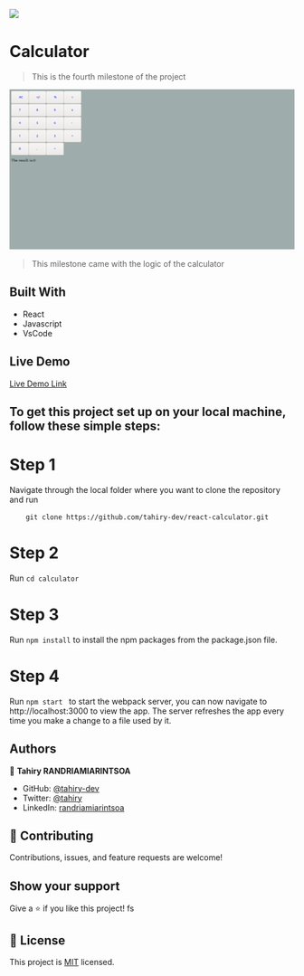 ![](https://img.shields.io/badge/Microverse-blueviolet)

# Calculator

> This is the fourth milestone of the project

![screenshot](./app_screenshot.png)

> This milestone came with the logic of the calculator

## Built With

- React
- Javascript
- VsCode

## Live Demo

[Live Demo Link](https://reactcalculapp.herokuapp.com/)


## To get this project set up on your local machine, follow these simple steps:

# Step 1
Navigate through the local folder where you want to clone the repository and run
``` 
    git clone https://github.com/tahiry-dev/react-calculator.git 
```

# Step 2
Run ``` cd calculator ```

# Step 3
Run ``` npm install ``` to install the npm packages from the package.json file.

# Step 4
Run ```npm start ``` to start the webpack server, you can now navigate to http://localhost:3000 to view the app. The server refreshes the app every time you make a change to a file used by it.

## Authors

👤 **Tahiry RANDRIAMIARINTSOA**

- GitHub: [@tahiry-dev](https://github.com/tahiry-dev)
- Twitter: [@tahiry](https://twitter.com/Tahiry94825074)
- LinkedIn: [randriamiarintsoa](https://www.linkedin.com/in/tahiry-randriamiarintsoa/)

## 🤝 Contributing

Contributions, issues, and feature requests are welcome!

## Show your support

Give a ⭐️ if you like this project!
fs
## 📝 License

This project is [MIT](lic.url) licensed.
